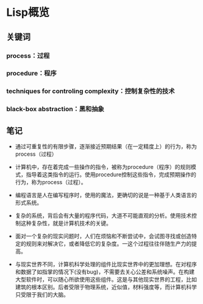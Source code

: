 
# Lisp概览

## 关键词

### process：过程

### procedure：程序

### techniques for controling complexity：控制复杂性的技术

### black-box abstraction：黑和抽象

## 笔记

* 通过可重复性的有限步骤，逐渐接近预期结果（在一定精度上）的行为，称为process（过程）
 
* 计算机中，存在着完成一些操作的指令，被称为procedure（程序）的规则模式，指导着这类指令的运行。使用procedure控制这些指令，完成预期操作的行为，称为process（过程）。

* 编程语言是人在编写程序时，使用的魔法，更确切的说是一种基于人类语言的形式系统。

* 复杂的系统，背后会有大量的程序代码，大道不可能直观的分析。使用技术控制这种复杂性，就是计算机技术的关键。

* 面对一个复杂的现实问题时，人们在烦恼和不断尝试中，会试图寻找或创造特定的规则来对解决它，或者降低它的复杂度。一这个过程往往伴随生产力的提高。

* 与现实世界不同，计算机科学处理的组件比现实世界中的更加理想。在对程序和数据了如指掌的情况下(没有bug)，不需要去关心公差和系统噪声。在构建大型软件时，可以随心所欲使用这些组件。这是与其他现实世界的工程，比如建筑的根本区别。后者受限于物理系统，近似值，材料强度等，而计算机科学只受限于我们的大脑。


